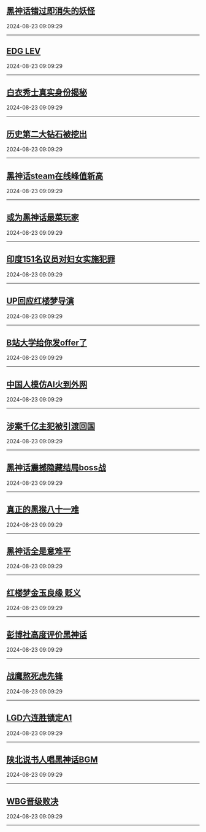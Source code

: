 ## [黑神话错过即消失的妖怪](https://search.bilibili.com/all?vt=36849326&keyword=%E9%BB%91%E7%A5%9E%E8%AF%9D%E9%94%99%E8%BF%87%E5%8D%B3%E6%B6%88%E5%A4%B1%E7%9A%84%E5%A6%96%E6%80%AA&order=click)

2024-08-23 09:09:29

---
## [EDG LEV](https://search.bilibili.com/all?vt=36849326&keyword=EDG+LEV&order=click)

2024-08-23 09:09:29

---
## [白衣秀士真实身份揭秘](https://search.bilibili.com/all?vt=36849326&keyword=%E7%99%BD%E8%A1%A3%E7%A7%80%E5%A3%AB%E7%9C%9F%E5%AE%9E%E8%BA%AB%E4%BB%BD%E6%8F%AD%E7%A7%98&order=click)

2024-08-23 09:09:29

---
## [历史第二大钻石被挖出](https://search.bilibili.com/all?vt=36849326&keyword=%E5%8E%86%E5%8F%B2%E7%AC%AC%E4%BA%8C%E5%A4%A7%E9%92%BB%E7%9F%B3%E8%A2%AB%E6%8C%96%E5%87%BA&order=click)

2024-08-23 09:09:29

---
## [黑神话steam在线峰值新高](https://search.bilibili.com/all?vt=36849326&keyword=%E9%BB%91%E7%A5%9E%E8%AF%9Dsteam%E5%9C%A8%E7%BA%BF%E5%B3%B0%E5%80%BC%E6%96%B0%E9%AB%98&order=click)

2024-08-23 09:09:29

---
## [或为黑神话最菜玩家](https://search.bilibili.com/all?vt=36849326&keyword=%E6%88%96%E4%B8%BA%E9%BB%91%E7%A5%9E%E8%AF%9D%E6%9C%80%E8%8F%9C%E7%8E%A9%E5%AE%B6&order=click)

2024-08-23 09:09:29

---
## [印度151名议员对妇女实施犯罪](https://search.bilibili.com/all?vt=36849326&keyword=%E5%8D%B0%E5%BA%A6151%E5%90%8D%E8%AE%AE%E5%91%98%E5%AF%B9%E5%A6%87%E5%A5%B3%E5%AE%9E%E6%96%BD%E7%8A%AF%E7%BD%AA&order=click)

2024-08-23 09:09:29

---
## [UP回应红楼梦导演](https://search.bilibili.com/all?vt=36849326&keyword=UP%E5%9B%9E%E5%BA%94%E7%BA%A2%E6%A5%BC%E6%A2%A6%E5%AF%BC%E6%BC%94&order=click)

2024-08-23 09:09:29

---
## [B站大学给你发offer了](https://search.bilibili.com/all?vt=36849326&keyword=B%E7%AB%99%E5%A4%A7%E5%AD%A6%E7%BB%99%E4%BD%A0%E5%8F%91offer%E4%BA%86&order=click)

2024-08-23 09:09:29

---
## [中国人模仿AI火到外网](https://search.bilibili.com/all?vt=36849326&keyword=%E4%B8%AD%E5%9B%BD%E4%BA%BA%E6%A8%A1%E4%BB%BFAI%E7%81%AB%E5%88%B0%E5%A4%96%E7%BD%91&order=click)

2024-08-23 09:09:29

---
## [涉案千亿主犯被引渡回国](https://search.bilibili.com/all?vt=36849326&keyword=%E6%B6%89%E6%A1%88%E5%8D%83%E4%BA%BF%E4%B8%BB%E7%8A%AF%E8%A2%AB%E5%BC%95%E6%B8%A1%E5%9B%9E%E5%9B%BD&order=click)

2024-08-23 09:09:29

---
## [黑神话震撼隐藏结局boss战](https://search.bilibili.com/all?vt=36849326&keyword=%E9%BB%91%E7%A5%9E%E8%AF%9D%E9%9C%87%E6%92%BC%E9%9A%90%E8%97%8F%E7%BB%93%E5%B1%80boss%E6%88%98&order=click)

2024-08-23 09:09:29

---
## [真正的黑猴八十一难](https://search.bilibili.com/all?vt=36849326&keyword=%E7%9C%9F%E6%AD%A3%E7%9A%84%E9%BB%91%E7%8C%B4%E5%85%AB%E5%8D%81%E4%B8%80%E9%9A%BE&order=click)

2024-08-23 09:09:29

---
## [黑神话全是意难平](https://search.bilibili.com/all?vt=36849326&keyword=%E9%BB%91%E7%A5%9E%E8%AF%9D%E5%85%A8%E6%98%AF%E6%84%8F%E9%9A%BE%E5%B9%B3&order=click)

2024-08-23 09:09:29

---
## [红楼梦金玉良缘 贬义](https://search.bilibili.com/all?vt=36849326&keyword=%E7%BA%A2%E6%A5%BC%E6%A2%A6%E9%87%91%E7%8E%89%E8%89%AF%E7%BC%98+%E8%B4%AC%E4%B9%89&order=click)

2024-08-23 09:09:29

---
## [彭博社高度评价黑神话](https://search.bilibili.com/all?vt=36849326&keyword=%E5%BD%AD%E5%8D%9A%E7%A4%BE%E9%AB%98%E5%BA%A6%E8%AF%84%E4%BB%B7%E9%BB%91%E7%A5%9E%E8%AF%9D&order=click)

2024-08-23 09:09:29

---
## [战鹰熬死虎先锋](https://search.bilibili.com/all?vt=36849326&keyword=%E6%88%98%E9%B9%B0%E7%86%AC%E6%AD%BB%E8%99%8E%E5%85%88%E9%94%8B&order=click)

2024-08-23 09:09:29

---
## [LGD六连胜锁定A1](https://search.bilibili.com/all?vt=36849326&keyword=LGD%E5%85%AD%E8%BF%9E%E8%83%9C%E9%94%81%E5%AE%9AA1&order=click)

2024-08-23 09:09:29

---
## [陕北说书人唱黑神话BGM](https://search.bilibili.com/all?vt=36849326&keyword=%E9%99%95%E5%8C%97%E8%AF%B4%E4%B9%A6%E4%BA%BA%E5%94%B1%E9%BB%91%E7%A5%9E%E8%AF%9DBGM&order=click)

2024-08-23 09:09:29

---
## [WBG晋级败决](https://search.bilibili.com/all?vt=36849326&keyword=WBG%E6%99%8B%E7%BA%A7%E8%B4%A5%E5%86%B3&order=click)

2024-08-23 09:09:29

---
